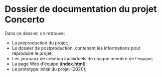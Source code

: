 # Dossier de documentation du projet Concerto

Dans ce dossier, on retrouve:

* La préproduction du projet;
* Le dossier de postproduction, contenant les informations pour reproduire le projet;
* Les journaux de création individuels de chaque membre de l'équipe;
* La page Web d'équipe (**index.html**);
* Le prototype initial du projet (2020);

